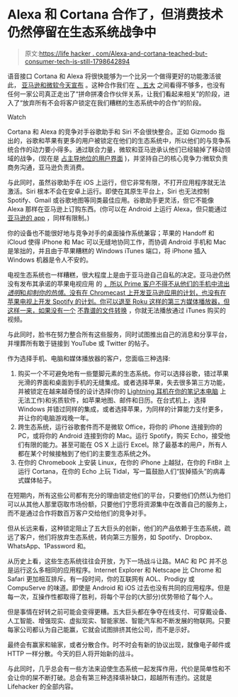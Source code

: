 # Alexa 和 Cortana 合作了，但消费技术仍然停留在生态系统战争中

> 原文:[https://life hacker . com/Alexa-and-cortana-teached-but-consumer-tech-is-still-1798642894](https://lifehacker.com/alexa-and-cortana-teamed-up-but-consumer-tech-is-still-1798642894)

语音接口 Cortana 和 Alexa 将很快能够为一个比另一个做得更好的功能激活彼此， [亚马逊和微软今天宣布](https://www.nytimes.com/2017/08/30/technology/amazon-alexa-microsoft-cortana.html) 。这种合作我们在 [、五大](https://www.nytimes.com/2017/05/10/technology/techs-frightful-five-theyve-got-us.html) 之间看得不够多，也没有任何一家公司真正走出了“拼命拼凑合作伙伴关系，让我们看起来相关”的阶段，进入了“放弃所有不会将客户锁定在我们糟糕的生态系统中的合作”的阶段。

Watch

Cortana 和 Alexa 的竞争对手谷歌助手和 Siri 不会很快整合。正如 Gizmodo 指出的，谷歌和苹果有更多的用户被锁定在他们的生态系统中，所以他们的与竞争系统合作的动力要小得多。通过联合力量，微软和亚马逊承认他们已经输掉了移动领域的战争，(现在是 [占主导地位的用户界面](http://www.smartinsights.com/mobile-marketing/mobile-marketing-analytics/mobile-marketing-statistics/) )，并坚持自己的核心竞争力:微软负责商务沟通，亚马逊负责消费。

与此同时，虽然谷歌助手在 iOS 上运行，但它非常有限，不打开应用程序就无法激活。Siri 根本不会在安卓上运行。即使在其原生平台上，Siri 也无法控制 Spotify、Gmail 或谷歌地图等同类最佳应用。谷歌助手更灵活，但它不能像 Alexa 那样在亚马逊上订购东西。(你可以在 Android 上运行 Alexa，但只能通过 [亚马逊的 app](https://play.google.com/store/apps/details?id=com.amazon.dee.app&hl=en) ，同样有限制。)

你的设备也不能很好地与竞争对手的桌面操作系统兼容；苹果的 Handoff 和 iCloud 使得 iPhone 和 Mac 可以无缝地协同工作，而协调 Android 手机和 Mac 是笨拙的，并且由于苹果糟糕的 Windows iTunes 端口，将 iPhone 插入 Windows 机器是令人不安的。

电视生态系统也一样糟糕，很大程度上是由于亚马逊自己自私的决定。亚马逊仍然没有发布其承诺的苹果电视应用 的 [，所以 Prime 客户不得不从他们的手机中流出*透明*和*抑制你的热情*。没有在 Chromecast 上开发亚马逊应用的计划，也没有在苹果电视上开发 Spotify 的计划。你可以退至 Roku 这样的第三方媒体播放器，但这样一来，如果没有一个](https://www.recode.net/2017/5/5/15552954/amazon-video-apple-tv-app-jeff-bezos-tim-cook) [不靠谱的文件转换](https://discussions.apple.com/thread/7953180?start=0&tstart=0) ，你就无法播放通过 iTunes 购买的视频。

与此同时，脸书在努力整合所有这些服务，同时试图推出自己的消息和分享平台，并埋葬所有敢于链接到 YouTube 或 Twitter 的帖子。

作为选择手机、电脑和媒体播放器的客户，您面临三种选择:

1.  购买一个不可避免地有一些蹩脚元素的生态系统。你可以选择谷歌，错过苹果光滑的界面和桌面到手机的无缝集成。或者选择苹果，失去很多第三方功能，并被锁定在越来越奇怪的设计选择(你的 [Lightning 耳机在你的笔记本电脑](http://lifehacker.com/why-apples-iphone-7-headphones-dont-work-on-the-latest-1797826496) 上无法工作)和劣质软件，如苹果地图、邮件和日历。在台式机上，选择 Windows 并错过同样的集成，或者选择苹果，为同样的计算能力支付更多，并让你的电脑游戏晚一年。
2.  跨生态系统，运行谷歌套件而不是微软 Office，将你的 iPhone 连接到你的 PC，或将你的 Android 连接到你的 Mac。运行 Spotify，购买 Echo，接受他们有限的能力。甚至可能在 OS X 上运行 Excel。除了最基本的用户，所有人都在某个时候接触到了他们的主要生态系统之外。
3.  在你的 Chromebook 上安装 Linux，在你的 iPhone 上越狱，在你的 FitBit 上运行 Cortana，在你的 Echo 上玩 Tidal，写一篇鼓励人们“拔掉插头”的病毒式媒体帖子。

在短期内，所有这些公司都有充分的理由锁定他们的平台，只要他们仍然认为他们可以从其他人那里窃取市场份额，只要他们宁愿将资源集中在改善自己的服务上，而不是通过合作将数百万客户交给他们的竞争对手。

但从长远来看，这种锁定阻止了五大巨头的创新，他们的产品依赖于生态系统，疏远了客户，他们将放弃生态系统，转向第三方服务，如 Spotify、Dropbox、WhatsApp、1Password 和。

从历史上看，这些生态系统往往会开放，为下一场战斗让路。MAC 和 PC 并不总是运行这么多相同的应用程序。Internet Explorer 和 Netscape 比 Chrome 和 Safari 更加相互排斥。有一段时间，你的互联网有 AOL、Prodigy 或 CompuServe 的味道。即使是 Android 和 iOS 过去也没有共同的应用程序。但是每一次，互操作性都取得了胜利，将每个平台的(大部分)优势带给了每个人。

但是事情在好转之前可能会变得更糟。五大巨头都在争夺在线支付、可穿戴设备、人工智能、增强现实、虚拟现实、智能家居、智能汽车和不断发展的物联网。只要每家公司都认为自己能赢，它就会试图排挤其他公司，而不是示好。

最终会有赢家和输家，或者分散合作。时不时会有新的协议出现，就像电子邮件或 HTTP 一样分散。今天的巨人将开始新的战斗。

与此同时，几乎总会有一些方法来迫使生态系统一起发挥作用，代价是简单性和不会让你的屎不断打破。总会有第三种选择填补缺口，超越所有违约。这就是 Lifehacker 的全部内容。